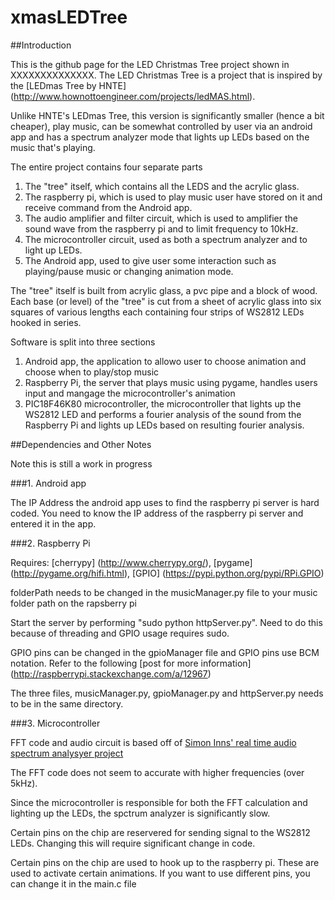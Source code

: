 # xmasLEDTree

##Introduction

This is the github page for the LED Christmas Tree project shown in XXXXXXXXXXXXXX. The LED Christmas Tree is a project that is inspired by the [LEDmas Tree by HNTE] (http://www.hownottoengineer.com/projects/ledMAS.html).

Unlike HNTE's  LEDmas Tree, this version is significantly smaller (hence a bit cheaper), play music, can be somewhat controlled by user via an android app and has a spectrum analyzer mode that lights up LEDs based on the music that's playing.

The entire project contains four separate parts

1. The "tree" itself, which contains all the LEDS and the acrylic glass.
2. The raspberry pi, which is used to play music user have stored on it and receive command from the Android app.
3. The audio amplifier and filter circuit, which is used to amplifier the sound wave from the raspberry pi and to limit frequency to 10kHz.
4. The microcontroller circuit, used as both a spectrum analyzer and to light up LEDs.
5. The Android app, used to give user some interaction such as playing/pause music or changing animation mode.

The "tree" itself is built from acrylic glass, a pvc pipe and a block of wood. Each base (or level) of the "tree" is cut from a sheet of acrylic glass into six squares of various lengths each containing four strips of WS2812 LEDs hooked in series.

Software is split into three sections

1. Android app, the application to allowo user to choose animation and choose when to play/stop music
2. Raspberry Pi, the server that plays music using pygame, handles users input and mangage the microcontroller's animation
3. PIC18F46K80 microcontroller, the microcontroller that lights up the WS2812 LED and performs a fourier analysis of the sound from the Raspberry Pi and lights up LEDs based on resulting fourier analysis.

##Dependencies and Other Notes

Note this is still a work in progress

###1. Android app

The IP Address the android app uses to find the raspberry pi server is hard coded. You need to know the IP address of the raspberry pi server and entered it in the app.

###2. Raspberry Pi

Requires: [cherrypy] (http://www.cherrypy.org/), [pygame] (http://pygame.org/hifi.html), [GPIO] (https://pypi.python.org/pypi/RPi.GPIO)

folderPath needs to be changed in the musicManager.py file to your music folder path on the rapsberry pi

Start the server by performing "sudo python httpServer.py". Need to do this because of threading and GPIO usage requires sudo.

GPIO pins can be changed in the gpioManager file and GPIO pins use BCM notation. Refer to the following [post for more information] (http://raspberrypi.stackexchange.com/a/12967)

The three files, musicManager.py, gpioManager.py and httpServer.py needs to be in the same directory.

###3. Microcontroller

FFT code and audio circuit is based off of [Simon Inns' real time audio spectrum analysyer project](waitingforfriday.com/index.php/Real-Time_Audio_Spectrum_Analyser)

The FFT code does not seem to accurate with higher frequencies (over 5kHz). 

Since the microcontroller is responsible for both the FFT calculation and lighting up the LEDs, the spctrum analyzer is significantly slow.

Certain pins on the chip are reservered for sending signal to the WS2812 LEDs. Changing this will require significant change in code.

Certain pins on the chip are used to hook up to the raspberry pi. These are used to activate certain animations. If you want to use different pins, you can change it in the main.c file
